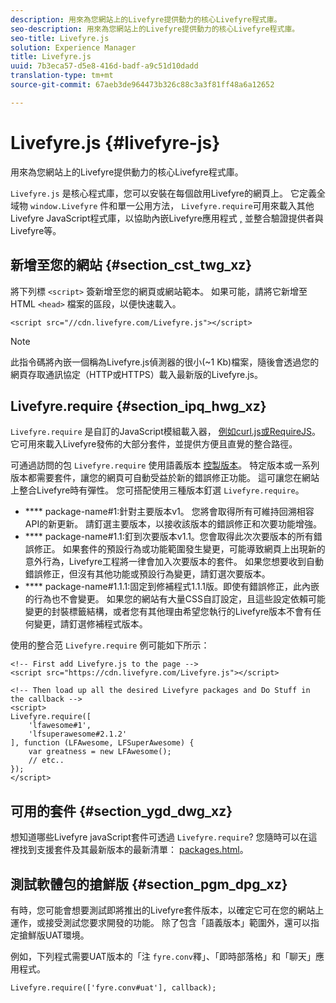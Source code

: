 ```yaml
---
description: 用來為您網站上的Livefyre提供動力的核心Livefyre程式庫。
seo-description: 用來為您網站上的Livefyre提供動力的核心Livefyre程式庫。
seo-title: Livefyre.js
solution: Experience Manager
title: Livefyre.js
uuid: 7b3eca57-d5e8-416d-badf-a9c51d10dadd
translation-type: tm+mt
source-git-commit: 67aeb3de964473b326c88c3a3f81ff48a6a12652

---
```



# Livefyre.js {#livefyre-js}

用來為您網站上的Livefyre提供動力的核心Livefyre程式庫。

`Livefyre.js` 是核心程式庫，您可以安裝在每個啟用Livefyre的網頁上。 它定義全域物 `window.Livefyre` 件和單一公用方法， `Livefyre.require`可用來載入其他Livefyre JavaScript程式庫，以協助內嵌Livefyre應用程式 [,](/help/implementation/c-getting-started/c-implementation-process/c-using-livefyre.js-to-create-customize-and-use-apps-on-your-site.md)[](/help/implementation/t-about-identity-integration/t-about-identity-integration.md) 並整合驗證提供者與Livefyre等。

## 新增至您的網站 {#section_cst_twg_xz}

將下列標 `<script>` 簽新增至您的網頁或網站範本。 如果可能，請將它新增至HTML `<head>` 檔案的區段，以便快速載入。

```
<script src="//cdn.livefyre.com/Livefyre.js"></script>
```

>[!NOTE]
>
>此指令碼將內嵌一個稱為Livefyre.js偵測器的很小(~1 Kb)檔案，隨後會透過您的網頁存取通訊協定（HTTP或HTTPS）載入最新版的Livefyre.js。

## Livefyre.require {#section_ipq_hwg_xz}

`Livefyre.require` 是自訂的JavaScript模組載入器， [例如curl.js](https://github.com/cujojs/curl)[或RequireJS](https://requirejs.org/)。 它可用來載入Livefyre發佈的大部分套件，並提供方便且直覺的整合路徑。

可通過訪問的包 `Livefyre.require` 使用語義版本 [控製版本](https://semver.org/)。 特定版本或一系列版本都需要套件，讓您的網頁可自動受益於新的錯誤修正功能。 這可讓您在網站上整合Livefyre時有彈性。 您可搭配使用三種版本釘選 `Livefyre.require`。

* **** package-name#1:針對主要版本v1。 您將會取得所有可維持回溯相容API的新更新。 請釘選主要版本，以接收該版本的錯誤修正和次要功能增強。
* **** package-name#1.1:釘到次要版本v1.1。您會取得此次次要版本的所有錯誤修正。 如果套件的預設行為或功能範圍發生變更，可能導致網頁上出現新的意外行為，Livefyre工程將一律會加入次要版本的套件。 如果您想要收到自動錯誤修正，但沒有其他功能或預設行為變更，請釘選次要版本。
* **** package-name#1.1.1:固定到修補程式1.1.1版。即使有錯誤修正，此內嵌的行為也不會變更。 如果您的網站有大量CSS自訂設定，且這些設定依賴可能變更的封裝標籤結構，或者您有其他理由希望您執行的Livefyre版本不會有任何變更，請釘選修補程式版本。

使用的整合范 `Livefyre.require` 例可能如下所示：

```
<!-- First add Livefyre.js to the page --> 
<script src="https://cdn.livefyre.com/Livefyre.js"></script> 
  
<!-- Then load up all the desired Livefyre packages and Do Stuff in the callback --> 
<script> 
Livefyre.require([ 
    'lfawesome#1', 
    'lfsuperawesome#2.1.2' 
], function (LFAwesome, LFSuperAwesome) { 
    var greatness = new LFAwesome(); 
    // etc.. 
}); 
</script>
```

## 可用的套件 {#section_ygd_dwg_xz}

想知道哪些Livefyre javaScript套件可透過 `Livefyre.require`? 您隨時可以在這裡找到支援套件及其最新版本的最新清單： [packages.html](https://cdn.livefyre.com/packages.html)。

## 測試軟體包的搶鮮版 {#section_pgm_dpg_xz}

有時，您可能會想要測試即將推出的Livefyre套件版本，以確定它可在您的網站上運作，或接受測試您要求開發的功能。 除了包含「語義版本」範圍外，還可以指定搶鮮版UAT環境。

例如，下列程式需要UAT版本的「注 `fyre.conv`釋」、「即時部落格」和「聊天」應用程式。

```
Livefyre.require(['fyre.conv#uat'], callback); 
```
